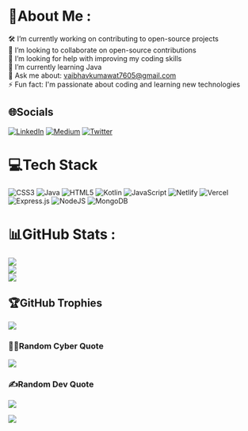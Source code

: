 # 💫About Me :
🛠️ I’m currently working on contributing to open-source projects  
🤝 I’m looking to collaborate on open-source contributions  
🧠 I’m looking for help with improving my coding skills  
🌱 I’m currently learning Java  
💬 Ask me about: vaibhavkumawat7605@gmail.com  
⚡ Fun fact: I'm passionate about coding and learning new technologies  


## 🌐Socials
[![LinkedIn](https://img.shields.io/badge/LinkedIn-%230077B5.svg?logo=linkedin&logoColor=white)](https://www.linkedin.com/in/vaibhav-kumawat-443188283/) [![Medium](https://img.shields.io/badge/Medium-12100E?logo=medium&logoColor=white)](https://medium.com/@vaibhavkumawat7605) [![Twitter](https://img.shields.io/badge/Twitter-%231DA1F2.svg?logo=Twitter&logoColor=white)](https://twitter.com/Vaibh_av_07) 

# 💻Tech Stack
![CSS3](https://img.shields.io/badge/css3-%231572B6.svg?style=for-the-badge&logo=css3&logoColor=white) ![Java](https://img.shields.io/badge/java-%23ED8B00.svg?style=for-the-badge&logo=java&logoColor=white) ![HTML5](https://img.shields.io/badge/html5-%23E34F26.svg?style=for-the-badge&logo=html5&logoColor=white) ![Kotlin](https://img.shields.io/badge/kotlin-%230095D5.svg?style=for-the-badge&logo=kotlin&logoColor=white) ![JavaScript](https://img.shields.io/badge/javascript-%23323330.svg?style=for-the-badge&logo=javascript&logoColor=%23F7DF1E) ![Netlify](https://img.shields.io/badge/netlify-%23000000.svg?style=for-the-badge&logo=netlify&logoColor=#00C7B7) ![Vercel](https://img.shields.io/badge/vercel-%23000000.svg?style=for-the-badge&logo=vercel&logoColor=white) ![Express.js](https://img.shields.io/badge/express.js-%23404d59.svg?style=for-the-badge&logo=express&logoColor=%2361DAFB) ![NodeJS](https://img.shields.io/badge/node.js-6DA55F?style=for-the-badge&logo=node.js&logoColor=white) ![MongoDB](https://img.shields.io/badge/MongoDB-%234ea94b.svg?style=for-the-badge&logo=mongodb&logoColor=white)
# 📊GitHub Stats :
![](https://github-readme-stats.vercel.app/api?username=Va16hav07&theme=nightowl&hide_border=false&include_all_commits=false&count_private=false)<br/>
![](https://github-readme-streak-stats.herokuapp.com/?user=Va16hav07&theme=nightowl&hide_border=false)<br/>
![](https://github-readme-stats.vercel.app/api/top-langs/?username=Va16hav07&theme=nightowl&hide_border=false&include_all_commits=false&count_private=false&layout=compact)

## 🏆GitHub Trophies
![](https://github-trophies.vercel.app/?username=Va16hav07&theme=dark_dimmed&no-frame=true&no-bg=true&margin-w=4)

### 🧑‍💻Random Cyber Quote
![](https://github-readme-cyber-quotes.vercel.app/api?type=horizontal&theme=dark)

### ✍️Random Dev Quote
![](https://quotes-github-readme.vercel.app/api?type=horizontal&theme=dark)



[![]([https://visitcount.itsvg.in/api?id=Va16hav07&icon=5&color=0)](https://visitcount.itsvg.in](https://i.redd.it/79nlfdf4clw41.png))
